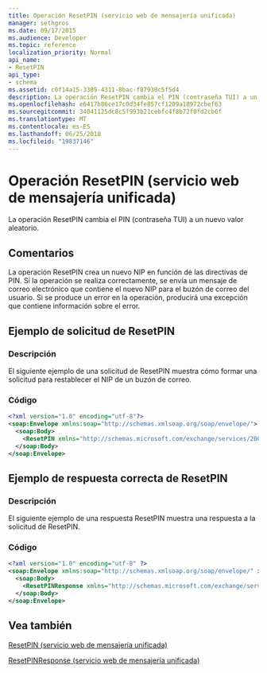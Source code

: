 ```yaml
---
title: Operación ResetPIN (servicio web de mensajería unificada)
manager: sethgros
ms.date: 09/17/2015
ms.audience: Developer
ms.topic: reference
localization_priority: Normal
api_name:
- ResetPIN
api_type:
- schema
ms.assetid: c0f14a15-3389-4311-8bac-f87930c5f5d4
description: La operación ResetPIN cambia el PIN (contraseña TUI) a un nuevo valor aleatorio.
ms.openlocfilehash: e6417b86ce17c0d34fe857cf1209a18972cbef63
ms.sourcegitcommit: 34041125dc8c5f993b21cebfc4f8b72f0fd2cb6f
ms.translationtype: MT
ms.contentlocale: es-ES
ms.lasthandoff: 06/25/2018
ms.locfileid: "19837146"
---
```

# <a name="resetpin-operation-um-web-service"></a>Operación ResetPIN (servicio web de mensajería unificada)

La operación ResetPIN cambia el PIN (contraseña TUI) a un nuevo valor aleatorio.
  
## <a name="remarks"></a>Comentarios

La operación ResetPIN crea un nuevo NIP en función de las directivas de PIN. Si la operación se realiza correctamente, se envía un mensaje de correo electrónico que contiene el nuevo NIP para el buzón de correo del usuario. Si se produce un error en la operación, producirá una excepción que contiene información sobre el error.
  
## <a name="resetpin-request-example"></a>Ejemplo de solicitud de ResetPIN

### <a name="description"></a>Descripción

El siguiente ejemplo de una solicitud de ResetPIN muestra cómo formar una solicitud para restablecer el NIP de un buzón de correo.
  
### <a name="code"></a>Código

```XML
<?xml version="1.0" encoding="utf-8"?>
<soap:Envelope xmlns:soap="http://schemas.xmlsoap.org/soap/envelope/">
  <soap:Body>
    <ResetPIN xmlns="http://schemas.microsoft.com/exchange/services/2006/messages" />
  </soap:Body>
</soap:Envelope>
```

## <a name="successful-resetpin-response-example"></a>Ejemplo de respuesta correcta de ResetPIN

### <a name="description"></a>Descripción

El siguiente ejemplo de una respuesta ResetPIN muestra una respuesta a la solicitud de ResetPIN.
  
### <a name="code"></a>Código

```XML
<?xml version="1.0" encoding="utf-8" ?> 
<soap:Envelope xmlns:soap="http://schemas.xmlsoap.org/soap/envelope/" xmlns:xsi="http://www.w3.org/2001/XMLSchema-instance" xmlns:xsd="http://www.w3.org/2001/XMLSchema">
  <soap:Body>
    <ResetPINResponse xmlns="http://schemas.microsoft.com/exchange/services/2006/messages" /> 
  </soap:Body>
</soap:Envelope>
```

## <a name="see-also"></a>Vea también



[ResetPIN (servicio web de mensajería unificada)](resetpin-um-web-service.md)
  
[ResetPINResponse (servicio web de mensajería unificada)](resetpinresponse-um-web-service.md)

